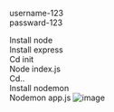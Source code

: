 username-123<br/>
passward-123<br/>

Install node<br/>
Install express<br/>
Cd init<br/>
Node index.js<br/>
Cd..<br/>
Install nodemon<br/>
Nodemon app.js
![image](https://github.com/user-attachments/assets/c9f17de9-0eb0-4512-96a3-9dd0ba9e93e7)

